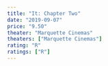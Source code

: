```yaml
---
title: "It: Chapter Two"
date: "2019-09-07"
price: "9.50"
theater: "Marquette Cinemas"
theaters: ["Marquette Cinemas"]
rating: "R"
ratings: ["R"]
---
```


